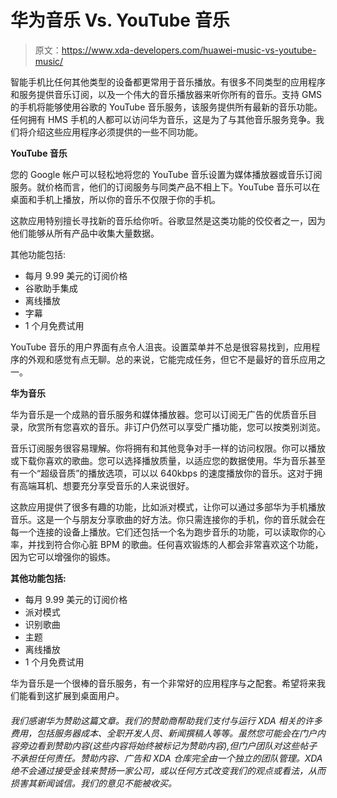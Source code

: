 # 华为音乐 Vs. YouTube 音乐

> 原文：<https://www.xda-developers.com/huawei-music-vs-youtube-music/>

智能手机比任何其他类型的设备都更常用于音乐播放。有很多不同类型的应用程序和服务提供音乐订阅，以及一个伟大的音乐播放器来听你所有的音乐。支持 GMS 的手机将能够使用谷歌的 YouTube 音乐服务，该服务提供所有最新的音乐功能。任何拥有 HMS 手机的人都可以访问华为音乐，这是为了与其他音乐服务竞争。我们将介绍这些应用程序必须提供的一些不同功能。

**YouTube 音乐**

您的 Google 帐户可以轻松地将您的 YouTube 音乐设置为媒体播放器或音乐订阅服务。就价格而言，他们的订阅服务与同类产品不相上下。YouTube 音乐可以在桌面和手机上播放，所以你的音乐不仅限于你的手机。

这款应用特别擅长寻找新的音乐给你听。谷歌显然是这类功能的佼佼者之一，因为他们能够从所有产品中收集大量数据。

其他功能包括:

*   每月 9.99 美元的订阅价格
*   谷歌助手集成
*   离线播放
*   字幕
*   1 个月免费试用

YouTube 音乐的用户界面有点令人沮丧。设置菜单并不总是很容易找到，应用程序的外观和感觉有点无聊。总的来说，它能完成任务，但它不是最好的音乐应用之一。

**华为音乐**

华为音乐是一个成熟的音乐服务和媒体播放器。您可以订阅无广告的优质音乐目录，欣赏所有您喜欢的音乐。非订户仍然可以享受广播功能，您可以按类别浏览。

音乐订阅服务很容易理解。你将拥有和其他竞争对手一样的访问权限。你可以播放或下载你喜欢的歌曲。您可以选择播放质量，以适应您的数据使用。华为音乐甚至有一个“超级音质”的播放选项，可以以 640kbps 的速度播放你的音乐。这对于拥有高端耳机、想要充分享受音乐的人来说很好。

这款应用提供了很多有趣的功能，比如派对模式，让你可以通过多部华为手机播放音乐。这是一个与朋友分享歌曲的好方法。你只需连接你的手机，你的音乐就会在每一个连接的设备上播放。它们还包括一个名为跑步音乐的功能，可以读取你的心率，并找到符合你心脏 BPM 的歌曲。任何喜欢锻炼的人都会非常喜欢这个功能，因为它可以增强你的锻炼。

**其他功能包括:**

*   每月 9.99 美元的订阅价格
*   派对模式
*   识别歌曲
*   主题
*   离线播放
*   1 个月免费试用

华为音乐是一个很棒的音乐服务，有一个非常好的应用程序与之配套。希望将来我们能看到这扩展到桌面用户。

###### 我们感谢华为赞助这篇文章。我们的赞助商帮助我们支付与运行 XDA 相关的许多费用，包括服务器成本、全职开发人员、新闻撰稿人等等。虽然您可能会在门户内容旁边看到赞助内容(这些内容将始终被标记为赞助内容),但门户团队对这些帖子不承担任何责任。赞助内容、广告和 XDA 仓库完全由一个独立的团队管理。XDA 绝不会通过接受金钱来赞扬一家公司，或以任何方式改变我们的观点或看法，从而损害其新闻诚信。我们的意见不能被收买。